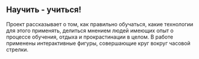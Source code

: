 ## Научить - учиться!
Проект рассказывает о том, как правильно обучаться, какие технологии для этого применять, делиться мнением людей имеющих опыт о процессе обучения, отдыха и прокрастинации в целом.
В работе применены интерактивные фигуры, совершающие круг вокруг часовой стрелки.
